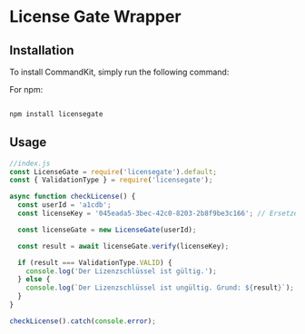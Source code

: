 # License Gate Wrapper

## Installation

To install CommandKit, simply run the following command:

For npm:


```bash

npm install licensegate

```

## Usage
```js
//index.js
const LicenseGate = require('licensegate').default;
const { ValidationType } = require('licensegate');

async function checkLicense() {
  const userId = 'a1cdb';
  const licenseKey = '045eada5-3bec-42c0-8203-2b8f9be3c166'; // Ersetzen Sie dies durch den zu überprüfenden Lizenzschlüssel

  const licenseGate = new LicenseGate(userId);

  const result = await licenseGate.verify(licenseKey);

  if (result === ValidationType.VALID) {
    console.log('Der Lizenzschlüssel ist gültig.');
  } else {
    console.log(`Der Lizenzschlüssel ist ungültig. Grund: ${result}`);
  }
}

checkLicense().catch(console.error);
```